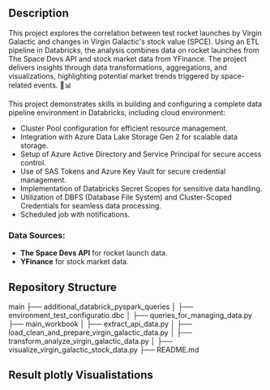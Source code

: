 ## Description
This project explores the correlation between test rocket launches by Virgin Galactic and changes in Virgin Galactic's stock value (SPCE). Using an ETL pipeline in Databricks, the analysis combines data on rocket launches from The Space Devs API and stock market data from YFinance. The project delivers insights through data transformations, aggregations, and visualizations, highlighting potential market trends triggered by space-related events. 🚀📊

This project demonstrates skills in building and configuring a complete data pipeline environment in Databricks, including cloud environment:

- Cluster Pool configuration for efficient resource management.
- Integration with Azure Data Lake Storage Gen 2 for scalable data storage.
- Setup of Azure Active Directory and Service Principal for secure access control.
- Use of SAS Tokens and Azure Key Vault for secure credential management.
- Implementation of Databricks Secret Scopes for sensitive data handling.
- Utilization of DBFS (Database File System) and Cluster-Scoped Credentials for seamless data processing.
- Scheduled job with notifications.

### Data Sources:
- **The Space Devs API** for rocket launch data.
- **YFinance** for stock market data.

## Repository Structure

main
├── additional_databrick_pyspark_queries
│   ├── environment_test_configuratio.dbc
│   ├── queries_for_managing_data.py
├── main_workbook
│   ├── extract_api_data.py
│   ├── load_clean_and_prepare_virgin_galactic_data.py
│   ├── transform_analyze_virgin_galactic_data.py
│   ├── visualize_virgin_galactic_stock_data.py
├── README.md

## Result plotly Visualistations

